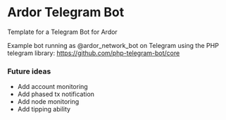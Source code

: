 # Ardor Telegram Bot
 Template for a Telegram Bot for Ardor

 Example bot running as @ardor_network_bot on Telegram using the PHP telegram library: https://github.com/php-telegram-bot/core

### Future ideas
- Add account monitoring
- Add phased tx notification
- Add node monitoring
- Add tipping ability